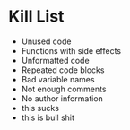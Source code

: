Kill List
=========
* Unused code 
* Functions with side effects
* Unformatted code
* Repeated code blocks
* Bad variable names
* Not enough comments
* No author information
* this sucks
* this is bull shit

